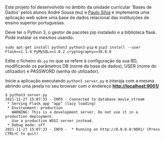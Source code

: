 Este projeto foi desenvolvido no âmbito da unidade curricular 'Bases de Dados' pelos alunos André Sousa (eu) e [Paulo Silva](https://github.com/Panda-Hacks) e implementa uma aplicação web sobre uma base de dados relacional das instituições de ensino superior portuguesas.


Deve ter o Python 3, o gestor de pacotes pip instalado e a biblioteca flask. Pode instalar os mesmos usando:

``` sudo apt-get install python3 python3-pip ``` e  ``` pip3 install --user Flask==1.1.4 PyMySQL==1.0.2 cryptography==36.0.0 ```

Edite o ficheiro ```db.py``` no que se refere à configuração da sua BD, modificando os parâmetros DB (nome da base de dados), USER (nome do utilizador) e PASSWORD (senha do utilizador).



Inicie a aplicação executando ```python3 server.py``` e interaja com a mesma
abrindo uma janela no seu browser  com o endereço [__http://localhost:9001/__](http://localhost:9001/) 

```
$ python3 server.py
2021-11-27 15:07:33 - INFO - Connected to database movie_stream
 * Serving Flask app "app" (lazy loading)
 * Environment: production
   WARNING: This is a development server. Do not use it in a production deployment.
   Use a production WSGI server instead.
 * Debug mode: off
2021-11-27 15:07:33 - INFO -  * Running on http://0.0.0.0:9001/ (Press CTRL+C to quit)
```
